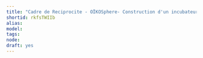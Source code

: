 ```yaml
---
title: "Cadre de Reciprocite - OÏKOSphere- Construction d'un incubateur à bactérie"
shortid: rkfsTWIIb
alias:
model:
tags:
node:
draft: yes
---
```

